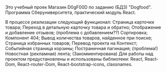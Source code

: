 Это учебный проек Магазин D0gF00D по заданию (БДЗ) "Dogfood".
Программа Сберуниверситета, практический модуль React.

В процессе реализации следующий функционал:
Страница карточки товара;
Переход в детальную карточку товара и обратно;
Отображение и добавление отзывов; (проблема с добавлением??)
Сортировка;
Компонент 404;
Вывод количества товаров, найденное при поиске;
Страница  избранных товаров;
Перевод проекта на Контекст;
Событийная страница корзины;
Постраничная пагинация; (проблема!)
Новостная (рекламная) лента; (Закомментирована)
Для работы над проектом предустановлены и использованы библиотеки:
React, React-Dom, React-router-Dom, React-bootstrap-icons, classnames.
